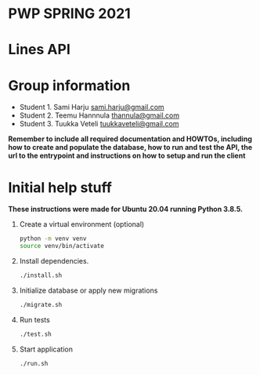 # PWP SPRING 2021
# Lines API
# Group information
* Student 1. Sami Harju sami.harju@gmail.com
* Student 2. Teemu Hannnula thannula@gmail.com
* Student 3. Tuukka Veteli tuukkaveteli@gmail.com

__Remember to include all required documentation and HOWTOs, including how to create and populate the database, how to run and test the API, the url to the entrypoint and instructions on how to setup and run the client__

# Initial help stuff

__These instructions were made for Ubuntu 20.04 running Python 3.8.5.__   
1. Create a virtual environment (optional)
    ```bash
    python -m venv venv
    source venv/bin/activate
    ```
   
2. Install dependencies.
    ```bash
    ./install.sh
    ```
3. Initialize database or apply new migrations
    ```bash
    ./migrate.sh
    ```
4. Run tests
    ```bash
    ./test.sh
    ```
5. Start application
    ```bash
    ./run.sh
    ```

